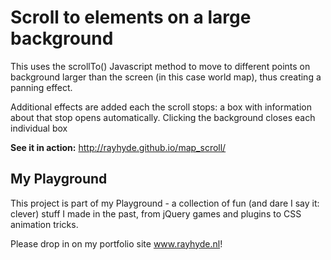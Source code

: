 <h1>Scroll to elements on a large background</h1>

<p>This uses the scrollTo() Javascript method to move to different points on background larger than the screen (in this case world map), thus creating a panning effect.</p>
<p>Additional effects are added each the scroll stops: a box with information about that stop opens automatically. Clicking the background closes each individual box</p>

<p><strong>See it in action:</strong> <a href="http://rayhyde.github.io/map_scroll/">http://rayhyde.github.io/map_scroll/</a></p>

<h2>My Playground</h2>

<p>This project is part of my Playground - a collection of fun (and dare I say it: clever) stuff I made in the past, from jQuery games and plugins to CSS animation tricks.</p>

<p>Please drop in on my portfolio site <a href="http://www.rayhyde.nl">www.rayhyde.nl</a>!</p>
